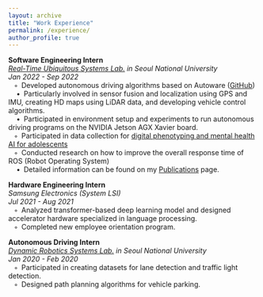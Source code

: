 ```yaml
---
layout: archive
title: "Work Experience"
permalink: /experience/
author_profile: true
---
```

**Software Engineering Intern**  
*[Real-Time Ubiquitous Systems Lab.](https://rubis.snu.ac.kr/) in Seoul National University*  
*Jan 2022 - Sep 2022*  
$\hspace{5pt}$ ◦&ensp;Developed autonomous driving algorithms based on Autoware ([GitHub](https://github.com/rubis-lab/Autoware_On_Embedded))  
$\hspace{10pt}$ •&ensp;Particularly involved in sensor fusion and localization using GPS and IMU, creating HD maps using LiDAR data, and developing vehicle control algorithms.  
$\hspace{10pt}$ •&ensp;Participated in environment setup and experiments to run autonomous driving programs on the NVIDIA Jetson AGX Xavier board.  
$\hspace{5pt}$ ◦&ensp;Participated in data collection for [digital phenotyping and mental health AI for adolescents](https://rubis.snu.ac.kr/index.php/sample-page/research/)  
$\hspace{5pt}$ ◦&ensp;Conducted research on how to improve the overall response time of ROS (Robot Operating System)  
$\hspace{10pt}$ •&ensp;Detailed information can be found on my [Publications](https://sunho001215.github.io/publications/) page.  

**Hardware Engineering Intern**  
*Samsung Electronics (System LSI)*  
*Jul 2021 - Aug 2021*  
$\hspace{5pt}$ ◦&ensp;Analyzed transformer-based deep learning model and designed accelerator hardware specialized in language processing.  
$\hspace{5pt}$ ◦&ensp;Completed new employee orientation program.

**Autonomous Driving Intern**  
*[Dynamic Robotics Systems Lab.](http://dyros.snu.ac.kr/) in Seoul National University*  
*Jan 2020 - Feb 2020*  
$\hspace{5pt}$ ◦&ensp;Participated in creating datasets for lane detection and traffic light detection.  
$\hspace{5pt}$ ◦&ensp;Designed path planning algorithms for vehicle parking.  


